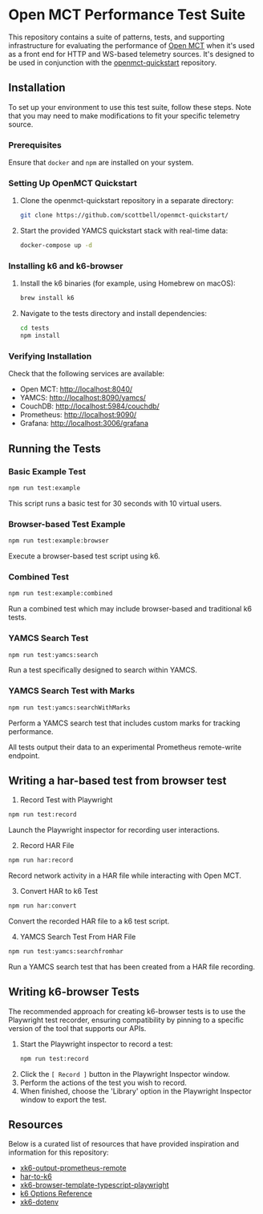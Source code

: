 # Open MCT Performance Test Suite

This repository contains a suite of patterns, tests, and supporting infrastructure for evaluating the performance of [Open MCT](https://github.com/nasa/openmct) when it's used as a front end for HTTP and WS-based telemetry sources. It's designed to be used in conjunction with the [openmct-quickstart](https://github.com/scottbell/openmct-quickstart) repository.

## Installation

To set up your environment to use this test suite, follow these steps. Note that you may need to make modifications to fit your specific telemetry source.

### Prerequisites

Ensure that `docker` and `npm` are installed on your system.

### Setting Up OpenMCT Quickstart

1. Clone the openmct-quickstart repository in a separate directory:
   ```sh
   git clone https://github.com/scottbell/openmct-quickstart/
   ```
2. Start the provided YAMCS quickstart stack with real-time data:
   ```sh
   docker-compose up -d
   ```

### Installing k6 and k6-browser

1. Install the k6 binaries (for example, using Homebrew on macOS):
   ```sh
   brew install k6
   ```
2. Navigate to the tests directory and install dependencies:
   ```sh
   cd tests
   npm install
   ```

### Verifying Installation

Check that the following services are available:

- Open MCT: [http://localhost:8040/](http://localhost:8040/)
- YAMCS: [http://localhost:8090/yamcs/](http://localhost:8090/yamcs/)
- CouchDB: [http://localhost:5984/couchdb/](http://localhost:5984/couchdb/)
- Prometheus: [http://localhost:9090/](http://localhost:9090/)
- Grafana: [http://localhost:3006/grafana](http://localhost:3006/grafana)

## Running the Tests

### Basic Example Test

```sh
npm run test:example
```

This script runs a basic test for 30 seconds with 10 virtual users.

### Browser-based Test Example

```sh
npm run test:example:browser
```

Execute a browser-based test script using k6.

### Combined Test

```sh
npm run test:example:combined
```

Run a combined test which may include browser-based and traditional k6 tests.

### YAMCS Search Test

```sh
npm run test:yamcs:search
```

Run a test specifically designed to search within YAMCS.

### YAMCS Search Test with Marks

```sh
npm run test:yamcs:searchWithMarks
```

Perform a YAMCS search test that includes custom marks for tracking performance.

All tests output their data to an experimental Prometheus remote-write endpoint.

## Writing a har-based test from browser test

1. Record Test with Playwright

```sh
npm run test:record
```

Launch the Playwright inspector for recording user interactions.

2. Record HAR File

```sh
npm run har:record
```

Record network activity in a HAR file while interacting with Open MCT.


3. Convert HAR to k6 Test

```sh
npm run har:convert
```

Convert the recorded HAR file to a k6 test script.

4. YAMCS Search Test From HAR File

```sh
npm run test:yamcs:searchfromhar
```

Run a YAMCS search test that has been created from a HAR file recording.


## Writing k6-browser Tests

The recommended approach for creating k6-browser tests is to use the Playwright test recorder, ensuring compatibility by pinning to a specific version of the tool that supports our APIs.

1. Start the Playwright inspector to record a test:
   ```sh
   npm run test:record
   ```
2. Click the `[ Record ]` button in the Playwright Inspector window.
3. Perform the actions of the test you wish to record.
4. When finished, choose the 'Library' option in the Playwright Inspector window to export the test.

## Resources

Below is a curated list of resources that have provided inspiration and information for this repository:

- [xk6-output-prometheus-remote](https://github.com/grafana/xk6-output-prometheus-remote)
- [har-to-k6](https://github.com/grafana/har-to-k6)
- [xk6-browser-template-typescript-playwright](https://github.com/ticup/xk6-browser-template-typescript-playwright)
- [k6 Options Reference](https://k6.io/docs/using-k6/k6-options/reference/#include-system-env-vars)
- [xk6-dotenv](https://github.com/szkiba/xk6-dotenv)
